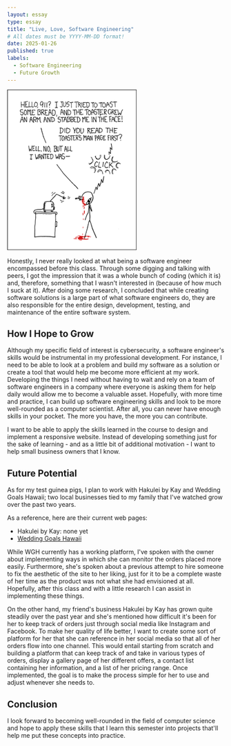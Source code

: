 ```yaml
---
layout: essay
type: essay
title: "Live, Love, Software Engineering"
# All dates must be YYYY-MM-DD format!
date: 2025-01-26
published: true
labels:
  - Software Engineering
  - Future Growth
---
```


<img width="300px" class="rounded float-start pe-4" src="../img/smart-questions/rtfm.png">

Honestly, I never really looked at what being a software engineer encompassed before this class. Through some digging and talking with peers, I got the impression that it was a whole bunch of coding (which it is) and, therefore, something that I wasn't interested in (because of how much I suck at it). After doing some research, I concluded that while creating software solutions is a large part of what software engineers do, they are also responsible for the entire design, development, testing, and maintenance of the entire software system. 

## How I Hope to Grow

Although my specific field of interest is cybersecurity, a software engineer's skills would be instrumental in my professional development. For instance, I need to be able to look at a problem and build my software as a solution or create a tool that would help me become more efficient at my work. Developing the things I need without having to wait and rely on a team of software engineers in a company where everyone is asking them for help daily would allow me to become a valuable asset. Hopefully, with more time and practice, I can build up software engineering skills and look to be more well-rounded as a computer scientist. After all, you can never have enough skills in your pocket. The more you have, the more you can contribute.

I want to be able to apply the skills learned in the course to design and implement a responsive website. Instead of developing something just for the sake of learning - and as a little bit of additional motivation - I want to help small business owners that I know.

## Future Potential

As for my test guinea pigs, I plan to work with Hakulei by Kay and Wedding Goals Hawaii; two local businesses tied to my family that I've watched grow over the past two years.

As a reference, here are their current web pages: 
- Hakulei by Kay: none yet
- <a href="https://stackoverflow.com/questions/77830117/web-scraping-and-post-request-issue-unable-to-retrieve-expected-data">Wedding Goals Hawaii</a>

While WGH currently has a working platform, I've spoken with the owner about implementing ways in which she can monitor the orders placed more easily. Furthermore, she's spoken about a previous attempt to hire someone to fix the aesthetic of the site to her liking, just for it to be a complete waste of her time as the product was not what she had envisioned at all. Hopefully, after this class and with a little research I can assist in implementing these things.

On the other hand, my friend's business Hakulei by Kay has grown quite steadily over the past year and she's mentioned how difficult it's been for her to keep track of orders just through social media like Instagram and Facebook. To make her quality of life better, I want to create some sort of platform for her that she can reference in her social media so that all of her orders flow into one channel. This would entail starting from scratch and building a platform that can keep track of and take in various types of orders, display a gallery page of her different offers, a contact list containing her information, and a list of her pricing range. Once implemented, the goal is to make the process simple for her to use and adjust whenever she needs to.

## Conclusion

I look forward to becoming well-rounded in the field of computer science and hope to apply these skills that I learn this semester into projects that'll help me put these concepts into practice.
